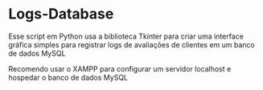 # Logs-Database
Esse script em Python usa a biblioteca Tkinter para criar uma interface gráfica simples para registrar logs de avaliações de clientes em um banco de dados MySQL

Recomendo usar o XAMPP para configurar um servidor localhost e hospedar o banco de dados MySQL

